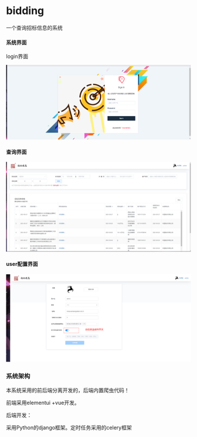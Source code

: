 # bidding
一个查询招标信息的系统



#### 系统界面

login界面

![image107](./image107.png)

#### 查询界面

![image-20220202201024401](typora-user-images/image-20220202201024401.png)

#### user配置界面

![image-20220202201121882](typora-user-images\image-20220202201121882.png)



### 系统架构

本系统采用的前后端分离开发的，后端内置爬虫代码！

前端采用elementui +vue开发。

后端开发：

采用Python的django框架。定时任务采用的celery框架

